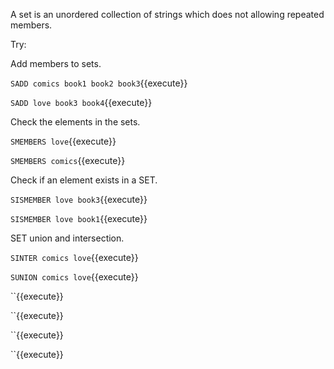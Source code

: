 A set is an unordered collection of strings which does not allowing repeated members.

Try:

Add members to sets.

`SADD comics book1 book2 book3`{{execute}}

`SADD love book3 book4`{{execute}}

Check the elements in the sets.

`SMEMBERS love`{{execute}}

`SMEMBERS comics`{{execute}}

Check if an element exists in a SET.

`SISMEMBER love book3`{{execute}}

`SISMEMBER love book1`{{execute}}

SET union and intersection.

`SINTER comics love`{{execute}}

`SUNION comics love`{{execute}}

``{{execute}}

``{{execute}}

``{{execute}}

``{{execute}}